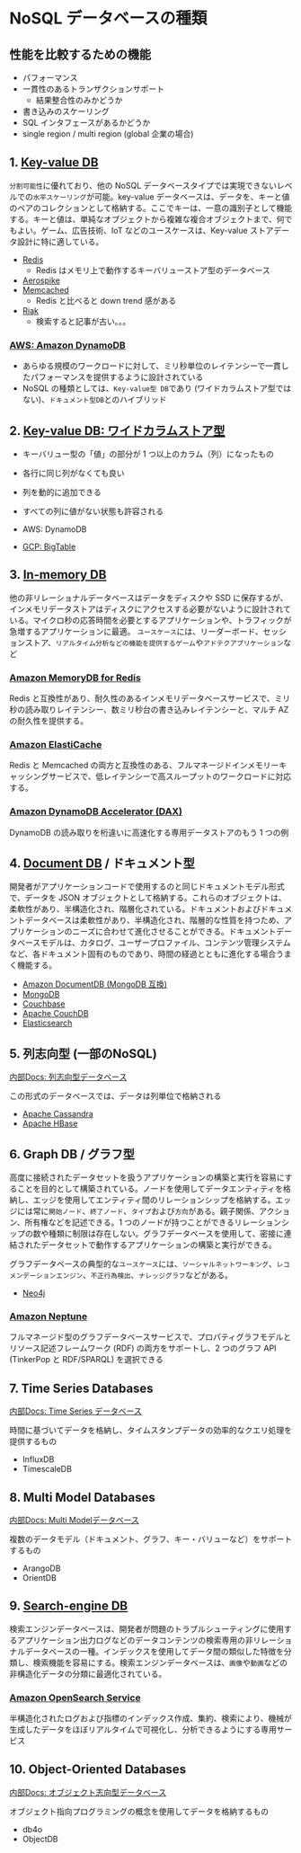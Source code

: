 # NoSQL データベースの種類

## 性能を比較するための機能

- パフォーマンス
- 一貫性のあるトランザクションサポート
  - 結果整合性のみかどうか
- 書き込みのスケーリング
- SQL インタフェースがあるかどうか
- single region / multi region (global 企業の場合)

## 1. [Key-value DB](https://aws.amazon.com/jp/nosql/key-value/)

`分割可能性`に優れており、他の NoSQL データベースタイプでは実現できないレベルでの`水平スケーリング`が可能。key-value データベースは、データを、キーと値のペアのコレクションとして格納する。ここでキーは、一意の識別子として機能する。キーと値は、単純なオブジェクトから複雑な複合オブジェクトまで、何でもよい。ゲーム、広告技術、IoT などのユースケースは、Key-value ストアデータ設計に特に適している。

- [Redis](https://redis.io/)
  - Redis はメモリ上で動作するキーバリューストア型のデータベース
- [Aerospike](https://aerospike.com/)
- [Memcached](https://memcached.org/)
  - Redis と比べると down trend 感がある
- [Riak](https://riak.com/index.html)
  - 検索すると記事が古い。。。

### [AWS: Amazon DynamoDB](https://docs.aws.amazon.com/ja_jp/amazondynamodb/latest/developerguide/Introduction.html)

- あらゆる規模のワークロードに対して、ミリ秒単位のレイテンシーで一貫したパフォーマンスを提供するように設計されている
- NoSQL の種類としては、`Key-value型 DB`であり (ワイドカラムストア型ではない)、`ドキュメント型DB`とのハイブリッド

## 2. [Key-value DB: ワイドカラムストア型](https://aws.amazon.com/jp/nosql/key-value/)

- キーバリュー型の「値」の部分が 1 つ以上のカラム（列）になったもの
- 各行に同じ列がなくても良い
- 列を動的に追加できる
- すべての列に値がない状態も許容される

- AWS: DynamoDB
- [GCP: BigTable](https://cloud.google.com/bigtable)

## 3. [In-memory DB](https://aws.amazon.com/jp/nosql/in-memory/)

他の非リレーショナルデータベースはデータをディスクや SSD に保存するが、インメモリデータストアはディスクにアクセスする必要がないように設計されている。マイクロ秒の応答時間を必要とするアプリケーションや、トラフィックが急増するアプリケーションに最適。
`ユースケース`には、リーダーボード、セッションストア、`リアルタイム分析などの機能を提供するゲーム`や`アドテクアプリケーション`など

### [Amazon MemoryDB for Redis](https://aws.amazon.com/memorydb/)

Redis と互換性があり、耐久性のあるインメモリデータベースサービスで、ミリ秒の読み取りレイテンシー、数ミリ秒台の書き込みレイテンシーと、マルチ AZ の耐久性を提供する。

### [Amazon ElastiCache](https://aws.amazon.com/jp/elasticache/)

Redis と Memcached の両方と互換性のある、フルマネージドインメモリーキャッシングサービスで、低レイテンシーで高スループットのワークロードに対応する。

### [Amazon DynamoDB Accelerator (DAX)](https://aws.amazon.com/jp/dynamodbaccelerator/)

DynamoDB の読み取りを桁違いに高速化する専用データストアのもう 1 つの例

## 4. [Document DB](https://aws.amazon.com/jp/documentdb/) / ドキュメント型

開発者がアプリケーションコードで使用するのと同じドキュメントモデル形式で、データを JSON オブジェクトとして格納する。これらのオブジェクトは、柔軟性があり、半構造化され、階層化されている。ドキュメントおよびドキュメントデータベースは柔軟性があり、半構造化され、階層的な性質を持つため、アプリケーションのニーズに合わせて進化させることができる。ドキュメントデータベースモデルは、カタログ、ユーザープロファイル、コンテンツ管理システムなど、各ドキュメント固有のものであり、時間の経過とともに進化する場合うまく機能する。

- [Amazon DocumentDB (MongoDB 互換)](https://aws.amazon.com/jp/documentdb/)
- [MongoDB](https://www.mongodb.com/)
- [Couchbase](https://www.couchbase.com/)
- [Apache CouchDB](https://couchdb.apache.org/)
- [Elasticsearch](https://www.elastic.co/)

## 5. 列志向型 (一部のNoSQL)

[内部Docs: 列志向型データベース](../column-oriented-db/README.md)

この形式のデータベースでは、データは列単位で格納される

- [Apache Cassandra](https://cassandra.apache.org/_/index.html)
- [Apache HBase](https://hbase.apache.org/)

## 6. Graph DB / グラフ型

高度に接続されたデータセットを扱うアプリケーションの構築と実行を容易にすることを目的として構築されている。ノードを使用してデータエンティティを格納し、エッジを使用してエンティティ間のリレーションシップを格納する。エッジには常に`開始ノード`、`終了ノード`、`タイプ`および`方向`がある。親子関係、アクション、所有権などを記述できる。1 つのノードが持つことができるリレーションシップの数や種類に制限は存在しない。グラフデータベースを使用して、密接に連結されたデータセットで動作するアプリケーションの構築と実行ができる。

グラフデータベースの典型的な`ユースケース`には、`ソーシャルネットワーキング`、`レコメンデーションエンジン`、`不正行為検出`、`ナレッジグラフ`などがある。

- [Neo4j](https://neo4j.com/)

### [Amazon Neptune](https://aws.amazon.com/neptune/)

フルマネージド型のグラフデータベースサービスで、プロパティグラフモデルとリソース記述フレームワーク (RDF) の両方をサポートし、2 つのグラフ API (TinkerPop と RDF/SPARQL) を選択できる

## 7. Time Series Databases

[内部Docs: Time Series データベース](../time-series-db/README.md)

時間に基づいてデータを格納し、タイムスタンプデータの効率的なクエリ処理を提供するもの

- InfluxDB
- TimescaleDB

## 8. Multi Model Databases

[内部Docs: Multi Modelデータベース](../multi-model-db/README.md)

複数のデータモデル（ドキュメント、グラフ、キー・バリューなど）をサポートするもの

- ArangoDB
- OrientDB

## 9. [Search-engine DB](https://aws.amazon.com/jp/nosql/search/)

検索エンジンデータベースは、開発者が問題のトラブルシューティングに使用するアプリケーション出力ログなどのデータコンテンツの検索専用の非リレーショナルデータベースの一種。インデックスを使用してデータ間の類似した特徴を分類し、検索機能を容易にする。検索エンジンデータベースは、`画像`や`動画`などの非構造化データの分類に最適化されている。

### [Amazon OpenSearch Service](https://aws.amazon.com/opensearch-service/)

半構造化されたログおよび指標のインデックス作成、集約、検索により、機械が生成したデータをほぼリアルタイムで可視化し、分析できるようにする専用サービス

## 10. Object-Oriented Databases

[内部Docs: オブジェクト志向型データベース](../object-oriented-db/README.md)

オブジェクト指向プログラミングの概念を使用してデータを格納するもの

- db4o
- ObjectDB
